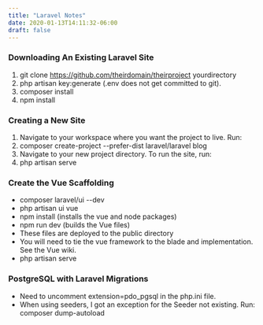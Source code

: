 ```yaml
---
title: "Laravel Notes"
date: 2020-01-13T14:11:32-06:00
draft: false
---
```


### Downloading An Existing Laravel Site

1. git clone <https://github.com/theirdomain/theirproject> yourdirectory
1. php artisan key:generate (.env does not get committed to git).
1. composer install
1. npm install

### Creating a New Site

1. Navigate to your workspace where you want the project to live. Run:
1. composer create-project --prefer-dist laravel/laravel blog
1. Navigate to your new project directory. To run the site, run:
1. php artisan serve

### Create the Vue Scaffolding

* composer laravel/ui --dev
* php artisan ui vue
* npm install (installs the vue and node packages)
* npm run dev (builds the Vue files)
* These files are deployed to the public directory
* You will need to tie the vue framework to the blade and implementation. See the Vue wiki.
* php artisan serve

### PostgreSQL with Laravel Migrations

* Need to uncomment extension=pdo_pgsql in the php.ini file.
* When using seeders, I got an exception for the Seeder not existing. Run: composer dump-autoload
